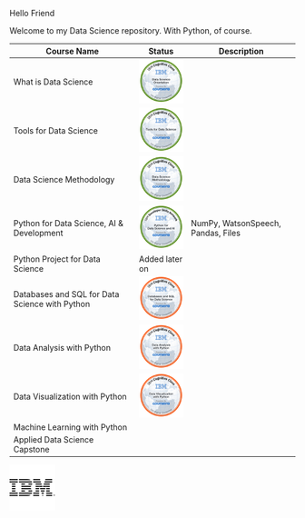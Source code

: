 Hello Friend

Welcome to my Data Science repository.
With Python, of course.

Course Name  | Status | Description
------------- | ------------- | -------------
What is Data Science  |  ![logo](badges/Cognitive_Class_-_What_is_Data_Science.png) |
Tools for Data Science  |  ![logo](badges/Tools_for_Data_Science_Foundational.png) |
Data Science Methodology |  ![logo](badges/Data_Science_Methodology_Foundational.png) |
Python for Data Science, AI & Development | ![logo](badges/Python_for_Data_Sci_and_AI_Foundational.png)  | NumPy, WatsonSpeech, Pandas, Files
Python Project for Data Science |  Added later on |
Databases and SQL for Data Science with Python | ![logo](badges/Cognitive_Class_-_DB_and_SQL_for_Data_Sci.png) |
Data Analysis with Python | ![logo](badges/Cognitive_Class_-_Data_Analysis_w_Python.png) |
Data Visualization with Python | ![logo](badges/Cognitive_Class_-_Data_Visual_w_Python.png) |
Machine Learning with Python | |
Applied Data Science Capstone | |

![logo](IBM-Logo.png)

